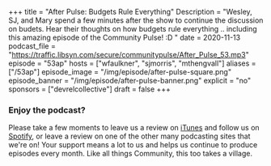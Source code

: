 +++
 title = "After Pulse: Budgets Rule Everything"
 Description = "Wesley, SJ, and Mary spend a few minutes after the show to continue the discussion on budets. Hear their thoughts on how budgets rule everything .. including this amazing episode of the Community Pulse! :D "
 date = 2020-11-13
 podcast_file = "https://traffic.libsyn.com/secure/communitypulse/After_Pulse_53.mp3"
 episode = "53ap"
 hosts = ["wfaulkner", "sjmorris", "mthengvall"]
 aliases = ["/53ap"]
 episode_image = "/img/episode/after-pulse-square.png"
 episode_banner = "/img/episode/after-pulse-banner.png"
 explicit = "no"
 sponsors = ["devrelcollective"]
 draft = false
+++
 ### Enjoy the podcast?
 Please take a few moments to leave us a review on [iTunes](https://itunes.apple.com/us/podcast/community-pulse/id1218368182?mt=2) and follow us on [Spotify](https://open.spotify.com/show/3I7g5WfMSgpWu38zZMjet?si=565TMb81SaWwrJYbAIeOxQ), or leave a review on one of the other many podcasting sites that we're on! Your support means a lot to us and helps us continue to produce episodes every month. Like all things Community, this too takes a village.